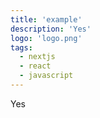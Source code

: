 ```yaml
---
title: 'example'
description: 'Yes'
logo: 'logo.png'
tags:
  - nextjs
  - react
  - javascript
---
```


Yes